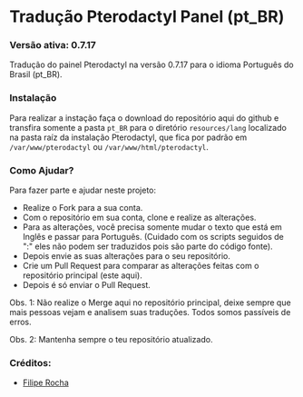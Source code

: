 # Tradução Pterodactyl Panel (pt_BR)

### Versão ativa: 0.7.17


Tradução do painel Pterodactyl na versão 0.7.17 para o idioma Português do Brasil (pt_BR).

### Instalação

Para realizar a instação faça o download do repositório aqui do github e transfira somente a pasta `pt_BR` para o diretório `resources/lang` localizado na pasta raíz da instalação Pterodactyl, que fica por padrão em `/var/www/pterodactyl` ou `/var/www/html/pterodactyl`.


### Como Ajudar?

Para fazer parte e ajudar neste projeto:

- Realize o Fork para a sua conta.
- Com o repositório em sua conta, clone e realize as alterações.
- Para as alterações, você precisa somente mudar o texto que está em Inglês e passar para Português. 
(Cuidado com os scripts seguidos de ":" eles não podem ser traduzidos pois são parte do código fonte).
- Depois envie as suas alterações para o seu repositório.
- Crie um Pull Request para comparar as alterações feitas com o repositório principal (este aqui).
- Depois é só enviar o Pull Request.

Obs. 1: Não realize o Merge aqui no repositório principal, deixe sempre que mais pessoas vejam e analisem suas traduções. Todos somos passíveis de erros.

Obs. 2: Mantenha sempre o teu repositório atualizado.

### Créditos:

* [Filipe Rocha](github.com/filiperochs)
